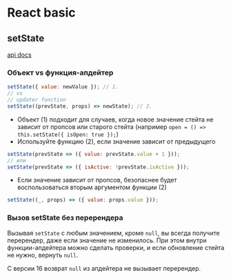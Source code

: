 # React basic

## setState

[api docs](https://reactjs.org/docs/react-component.html#setstate)

### Объект vs функция-апдейтер

```js
setState({ value: newValue }); // 1.
// vs
// updater function
setState((prevState, props) => newState); // 2.
```

* Объект (1) подходит для случаев, когда новое значение стейта не зависит от пропсов или старого стейта (например `open = () => this.setState({ isOpen: true });`)
* Используйте функцию (2), если значение зависит от предыдущего

```js
setState(prevState => ({ value: prevState.value + 1 }));
// или
setState(prevState => ({ isActive: !prevState.isActive }));
```

* Если значение зависит от пропсов, безопаснее будет воспользоваться вторым аргументом функции (2)

```js
setState((_, props) => ({ value: props.value }));
```

### Вызов setState без перерендера

Вызывая `setState` с любым значением, кроме `null`, вы всегда получите перерендер, даже если значение не изменилось. При этом внутри функции-апдейтера можно сделать проверки, и если обновление стейта не нужно, вернуть `null`.

С версии 16 возврат `null` из апдейтера не вызывает перерендер.
